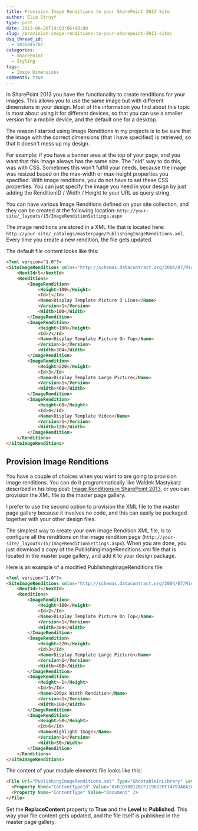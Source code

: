 ```yaml
---
title: Provision Image Renditions to your SharePoint 2013 Site
author: Elio Struyf
type: post
date: 2013-06-20T19:03:06+00:00
slug: /provision-image-renditions-to-your-sharepoint-2013-site/
dsq_thread_id:
  - 3836445707
categories:
  - SharePoint
  - Styling
tags:
  - Image Dimensions
comments: true
---
```


In SharePoint 2013 you have the functionality to create renditions for your images. This allows you to use the same image but with different dimensions in your design. Most of the information you find about this topic is most about using it for different devices, so that you can use a smaller version for a mobile device, and the default one for a desktop.

The reason I started using Image Renditions in my projects is to be sure that the image with the correct dimensions (that I have specified) is retrieved, so that it doesn't mess up my design.

For example: if you have a banner area at the top of your page, and you want that this image always has the same size. The "old" way to do this, was with CSS. Sometimes this won't fulfill your needs, because the image was resized based on the max-width or max-height properties you specified. With image renditions, you do not have to set these CSS properties. You can just specify the image you need in your design by just adding the RenditionID / Width / Height to your URL as query string.

You can have various Image Renditions defined on your site collection, and they can be created at the following location: `http://your-site/_layouts/15/ImageRenditionSettings.aspx`

The image renditions are stored in a XML file that is located here: `http://your-site/_catalogs/masterpage/PublishingImageRenditions.xml`. Every time you create a new rendition, the file gets updated.

The default file content looks like this:

```html
<?xml version="1.0"?>
<SiteImageRenditions xmlns="http://schemas.datacontract.org/2004/07/Microsoft.SharePoint.Publishing" xmlns:i="http://www.w3.org/2001/XMLSchema-instance">
    <NextId>5</NextId>
    <Renditions>
        <ImageRendition>
            <Height>100</Height>
            <Id>1</Id>
            <Name>Display Template Picture 3 Lines</Name>
            <Version>1</Version>
            <Width>100</Width>
        </ImageRendition>
        <ImageRendition>
            <Height>100</Height>
            <Id>2</Id>
            <Name>Display Template Picture On Top</Name>
            <Version>1</Version>
            <Width>304</Width>
        </ImageRendition>
        <ImageRendition>
            <Height>220</Height>
            <Id>3</Id>
            <Name>Display Template Large Picture</Name>
            <Version>1</Version>
            <Width>468</Width>
        </ImageRendition>
        <ImageRendition>
            <Height>68</Height>
            <Id>4</Id>
            <Name>Display Template Video</Name>
            <Version>1</Version>
            <Width>120</Width>
        </ImageRendition>
    </Renditions>
</SiteImageRenditions>
```


## Provision Image Renditions

You have a couple of choices when you want to are going to provision image renditions. You can do it programmatically like Waldek Mastykarz described in his blog post: [Image Renditions in SharePoint 2013](http://blog.mastykarz.nl/image-renditions-sharepoint-2013/), or you can provision the XML file to the master page gallery.

I prefer to use the second option to provision the XML file to the master page gallery because it involves no code, and this can easily be packaged together with your other design files.

The simplest way to create your own Image Rendition XML file, is to configure all the renditions on the image rendition page (`http://your-site/_layouts/15/ImageRenditionSettings.aspx`). When you are done, you just download a copy of the PublishingImageRenditions.xml file that is located in the master page gallery, and add it to your design package.

Here is an example of a modified PublishingImageRenditions file:

```html
<?xml version="1.0"?>
<SiteImageRenditions xmlns="http://schemas.datacontract.org/2004/07/Microsoft.SharePoint.Publishing" xmlns:i="http://www.w3.org/2001/XMLSchema-instance">
    <NextId>7</NextId>
    <Renditions>
        <ImageRendition>
            <Height>100</Height>
            <Id>2</Id>
            <Name>Display Template Picture On Top</Name>
            <Version>1</Version>
            <Width>304</Width>
        </ImageRendition>
        <ImageRendition>
            <Height>220</Height>
            <Id>3</Id>
            <Name>Display Template Large Picture</Name>
            <Version>1</Version>
            <Width>468</Width>
        </ImageRendition>
        <ImageRendition>
            <Height>-1</Height>
            <Id>5</Id>
            <Name>100px Width Rendition</Name>
            <Version>1</Version>
            <Width>100</Width>
        </ImageRendition>
        <ImageRendition>
            <Height>50</Height>
            <Id>6</Id>
            <Name>Highlight Image</Name>
            <Version>1</Version>
            <Width>50</Width>
        </ImageRendition>
    </Renditions>
</SiteImageRenditions>
```

The content of your module elements file looks like this:

```html
<File Url="PublishingImageRenditions.xml" Type="GhostableInLibrary" Level="Published" ReplaceContent="true">
  <Property Name="ContentTypeId" Value="0x01010012BCF119622FF14793A8A38D5831F25C" />
  <Property Name="ContentType" Value="Document" />
</File>
```

Set the **ReplaceContent** property to **True** and the **Level** to **Published**. This way your file content gets updated, and the file itself is published in the master page gallery.
